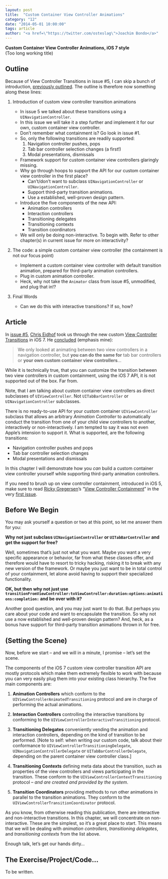 ```yaml
---
layout: post
title:  "Custom Container View Controller Animations"
category: "12"
date: "2014-05-01 10:00:00"
tags: article
author: "<a href=\"https://twitter.com/osteslag\">Joachim Bondo</a>"
---
```


**Custom Container View Controller Animations, iOS 7 style**  
(Too long working title)

## Outline

Because of View Controller Transitions in issue #5, I can skip a bunch of introduction, [previously outlined](https://github.com/objcio/articles-private/commit/91a6ab25560126fb30d37bfa7542b18f16baee22). The outline is therefore now something along these lines:

1. Introduction of custom view controller transition animations
	- In issue 5 we talked about these transitions using a `UINavigationController`.
	- In this issue we will take it a step further and implement it for our own, custom container view controller.
	- Don’t remember what containment is? Go look in issue #1.
	- So, only the following transitions are readily supported:
		1. Navigation controller pushes, pops
		2. Tab bar controller selection changes (a first!)
		3. Modal presentations, dismissals
	- Framework support for custom container view controllers glaringly missing.
	- Why go through hoops to support the API for our custom container view controller in the first place?
		- Can’t/don’t want to subclass `UINavigationController` or `UINavigationController`.
		- Support third-party transition animations.
		- Use a established, well-proven design pattern.
	- Introduce the five components of the new API:
		- Animation controllers
		- Interaction controllers
		- Transitioning delegates
		- Transitioning contexts
		- Transition coordinators
	- We will only be doing non-interactive. To begin with. Refer to other chapter(s) in current issue for more on interactivity?

2. The code: a simple custom container view controller (the containment is not our focus point)
	- Implement a custom container view controller with default transition animation, prepared for third-party animation controllers.
	- Plug in custom animation controller.
	- Heck, why not take the `Animator` class from issue #5, unmodified, and plug that in!?

3. Final Words
	- Can we do this with interactive transitions? If so, how?

## Article

In [issue #5](http://www.objc.io/issue-5/index.html), [Chris Eidhof](http://twitter.com/chriseidhof) took us through the new custom [View Controller Transitions](http://www.objc.io/issue-5/view-controller-transitions.html) in iOS 7. He [concluded](http://www.objc.io/issue-5/view-controller-transitions.html#conclusion) (emphasis mine):

> We only looked at animating between two view controllers in a navigation controller, but **you can do the same for** tab bar controllers or **your own custom container view controllers**…

While it is technically true, that you can customize the transition between two view controllers in custom containment, using the iOS 7 API, it is not supported out of the box. Far from. 

Note, that I am talking about custom container view controllers as direct subclasses of `UIViewController`. Not `UITabBarController` or `UINavigationController` subclasses.

There is no ready-to-use API for your custom container `UIViewController` subclass that allows an arbitrary *Animation Controller* to automatically conduct the transition from one of your child view controllers to another, interactively or non-interactively. I am tempted to say it was not even Apple’s intension to support it. What is supported, are the following transitions:

- Navigation controller pushes and pops
- Tab bar controller selection changes
- Modal presentations and dismissals

In this chapter I will demonstrate how you *can* build a custom container view controller yourself while supporting third-party animation controllers.

If you need to brush up on view controller containment, introduced in iOS 5, make sure to read [Ricky Gregersen](https://twitter.com/rickigregersen)’s “[View Controller Containment](http://www.objc.io/issue-1/containment-view-controller.html)” in the very [first issue](http://www.objc.io/issue-1/).

## Before We Begin

You may ask yourself a question or two at this point, so let me answer them for you:

**Why not just subclass `UINavigationController` or `UITabBarController` and get the support for free?**

Well, sometimes that’s just not what you want. Maybe you want a very specific appearance or behavior, far from what these classes offer, and therefore would have to resort to tricky hacking, risking it to break with any new version of the framework. Or maybe you just want to be in total control of your containment, let alone avoid having to support their specialized functionality.

**OK, but then why not just use `transitionFromViewController:toViewController:duration:options:animations:completion:` and be over with it?**

Another good question, and you may just want to do that. But perhaps you care about your code and want to encapsulate the transition. So why not use a now established and well-proven design pattern? And, heck, as a bonus have support for third-party transition animations thrown in for free.

## (Setting the Scene)

Now, before we start – and we will in a minute, I promise – let’s set the scene.

The components of the iOS 7 custom view controller transition API are mostly protocols which make them extremely flexible to work with because you can very easily plug them into your existing class hierarchy. The five main components are:

1. **Animation Controllers** which conform to the `UIViewControllerAnimatedTransitioning` protocol and are in charge of performing the actual animations.

2. **Interaction Controllers** controlling the interactive transitions by conforming to the `UIViewControllerInteractiveTransitioning` protocol.

3. **Transitioning Delegates** conveniently vending the animation and interaction controllers, depending on the kind of transition to be performed. [Note to self: when writing our custom code, talk about their conformance to `UIViewControllerTransitioningDelegate`, `UINavigationControllerDelegate` or `UITabBarControllerDelegate`, depending on the parent container view controller class.]

4. **Transitioning Contexts** defining meta data about the transition, such as properties of the view controllers and views participating in the transition. These conform to the `UIViewControllerContextTransitioning` protocol – *and are created and provided by the system*.

5. **Transition Coordinators** providing methods to run other animations in parallel to the transition animations. They conform to the `UIViewControllerTransitionCoordinator` protocol.

As you know, from otherwise reading this publication, there are interactive and non-interactive transitions. In this chapter, we will concentrate on non-interactive. These are the simplest, so it’s a great place to start. This means that we will be dealing with *animation controllers*, *transitioning delegates*, and *transitioning contexts* from the list above.

Enough talk, let’s get our hands dirty…

## The Exercise/Project/Code…

To be written.
